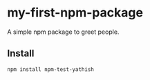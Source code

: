 # my-first-npm-package

A simple npm package to greet people.

## Install
```bash
npm install npm-test-yathish
